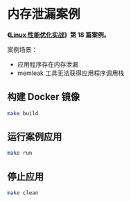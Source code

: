 # 内存泄漏案例

**《[Linux 性能优化实战](https://time.geekbang.org/column/intro/140)》第 18 篇案例。**

案例场景：

* 应用程序存在内存泄漏
* memleak 工具无法获得应用程序调用栈

## 构建 Docker 镜像

```sh
make build
```

## 运行案例应用

```sh
make run
```

## 停止应用

```sh
make clean
```

